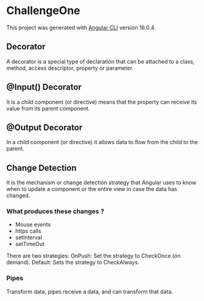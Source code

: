 # ChallengeOne

This project was generated with [Angular CLI](https://github.com/angular/angular-cli) version 16.0.4.

## Decorator

A decorator is a special type of declaration that can be attached to a class, method, access descriptor, property or parameter.

## @Input() Decorator

It is a child component (or directive) means that the property can receive its value from its parent component.

## @Output Decorator

In a child component (or directive) it allows data to flow from the child to the parent.

## Change Detection

It is the mechanism or change detection strategy that Angular uses to know when to update a component or the entire view in case the data has changed.

### What produces these changes ?

- Mouse events
- https calls
- setInterval
- setTimeOut

There are two strategies:
OnPush: Set the strategy to CheckOnce (on demand).
Default: Sets the strategy to CheckAlways.

### Pipes

Transform data, pipes receive a data, and can transform that data.
